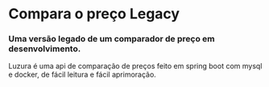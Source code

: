 # Compara o preço Legacy
### Uma versão legado de um comparador de preço em desenvolvimento.
Luzura é uma api de comparação de preços feito em spring boot com mysql e docker, de fácil leitura e fácil aprimoração.
